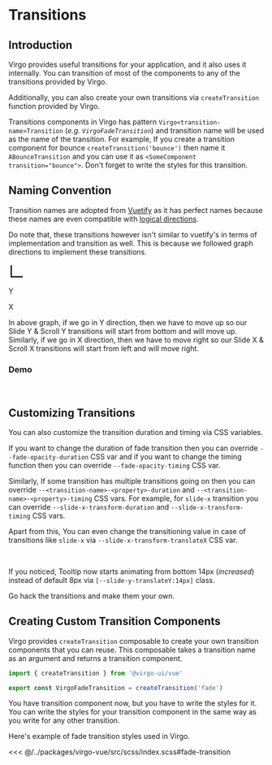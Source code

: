 <script lang="ts" setup>
import { ref } from 'vue';

const showFade = ref(false)
</script>

# Transitions

## Introduction

Virgo provides useful transitions for your application, and it also uses it internally. You can transition of most of the components to any of the transitions provided by Virgo.

Additionally, you can also create your own transitions via `createTransition` function provided by Virgo.

Transitions components in Virgo has pattern `Virgo<transition-name>Transition` (_e.g. `VirgoFadeTransition`_) and transition name will be used as the name of the transition. For example, If you create a transition component for bounce `createTransition('bounce')` then name it `ABounceTransition` and you can use it as `<SomeComponent transition="bounce">`. Don't forget to write the styles for this transition. <i class="i-fluent-emoji-grinning-face-with-sweat"></i>


## Naming Convention

Transition names are adopted from [Vuetify](https://vuetifyjs.com/en/styles/transitions/) as it has perfect names because these names are even compatible with [logical directions](https://developer.mozilla.org/en-US/docs/Web/CSS/CSS_Logical_Properties).

Do note that, these transitions however isn't similar to vuetify's in terms of implementation and transition as well. This is because we followed graph directions to implement these transitions.

<svg xmlns="http://www.w3.org/2000/svg" width="32" height="32" viewBox="0 0 24 24"><path fill="currentColor" d="M4 21h17v-2H5V3H3v17a1 1 0 0 0 1 1z"/></svg>

Y <i class="i-bx-up-arrow-alt"></i>

X <i class="i-bx-right-arrow-alt"></i>

In above graph, if we go in Y direction, then we have to move up so our Slide Y & Scroll Y transitions will start from bottom and will move up. Similarly, if we go in X direction, then we have to move right so our Slide X & Scroll X transitions will start from left and will move right.

### Demo

<br>

<demo src="../../components/demos/features/transition/DemoFeaturesTransitionDemo.vue" ></demo>


<!-- 👉 Customizing Transitions -->
## Customizing Transitions

You can also customize the transition duration and timing via CSS variables.

If you want to change the duration of fade transition then you can override `--fade-opacity-duration` CSS var and if you want to change the timing function then you can override `--fade-opacity-timing` CSS var.

Similarly, If some transition has multiple transitions going on then you can override `--<transition-name>-<property>-duration` and `--<transition-name>-<property>-timing` CSS vars. For example, for `slide-x` transition you can override `--slide-x-transform-duration` and `--slide-x-transform-timing` CSS vars.

Apart from this, You can even change the transitioning value in case of transitions like `slide-x` via `--slide-x-transform-translateX` CSS var.

<br>

<demo src="../../components/demos/features/transition/DemoFeaturesTransitionCustomizingTransition.vue"></demo>

If you noticed, Tooltip now starts animating from bottom 14px (_increased_) instead of default 8px via `[--slide-y-translateY:14px]` class.

Go hack the transitions and make them your own. <i class="i-fluent-emoji-smiling-face-with-sunglasses"></i>


<!-- 👉 Creating Custom Transition Components -->
## Creating Custom Transition Components

Virgo provides `createTransition` composable to create your own transition components that you can reuse. This composable takes a transition name as an argument and returns a transition component.

```ts
import { createTransition } from '@virgo-ui/vue'

export const VirgoFadeTransition = createTransition('fade')
```

You have transition component now, but you have to write the styles for it. You can write the styles for your transition component in the same way as you write for any other transition.

Here's example of fade transition styles used in Virgo.

<<< @/../packages/virgo-vue/src/scss/index.scss#fade-transition
